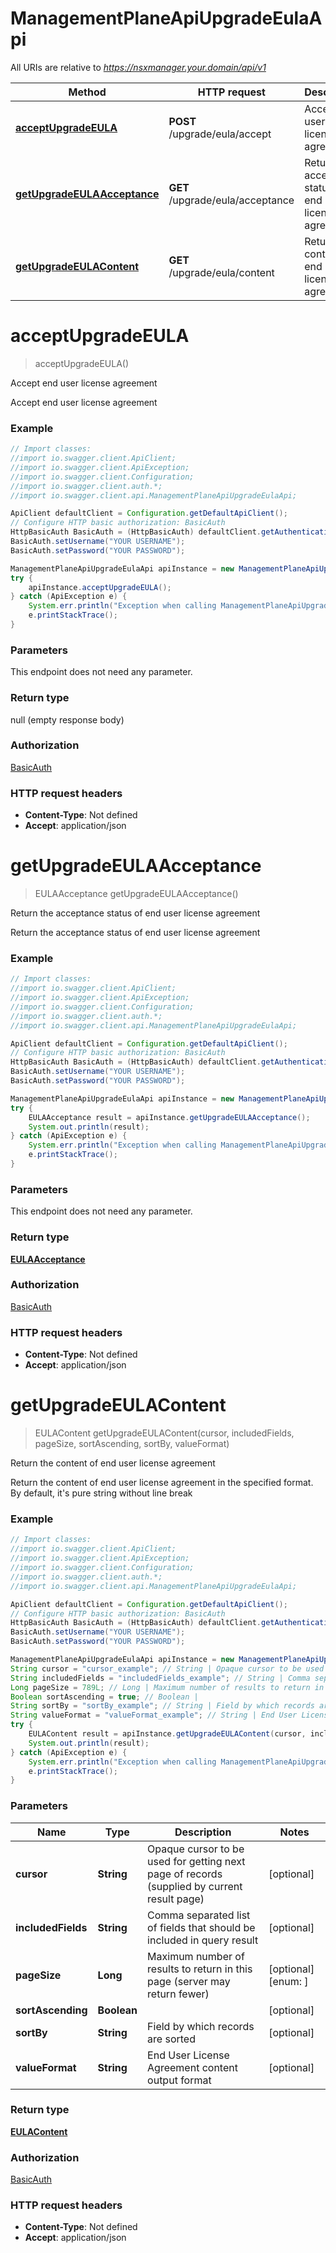 # ManagementPlaneApiUpgradeEulaApi

All URIs are relative to *https://nsxmanager.your.domain/api/v1*

Method | HTTP request | Description
------------- | ------------- | -------------
[**acceptUpgradeEULA**](ManagementPlaneApiUpgradeEulaApi.md#acceptUpgradeEULA) | **POST** /upgrade/eula/accept | Accept end user license agreement 
[**getUpgradeEULAAcceptance**](ManagementPlaneApiUpgradeEulaApi.md#getUpgradeEULAAcceptance) | **GET** /upgrade/eula/acceptance | Return the acceptance status of end user license agreement 
[**getUpgradeEULAContent**](ManagementPlaneApiUpgradeEulaApi.md#getUpgradeEULAContent) | **GET** /upgrade/eula/content | Return the content of end user license agreement 

<a name="acceptUpgradeEULA"></a>
# **acceptUpgradeEULA**
> acceptUpgradeEULA()

Accept end user license agreement 

Accept end user license agreement 

### Example
```java
// Import classes:
//import io.swagger.client.ApiClient;
//import io.swagger.client.ApiException;
//import io.swagger.client.Configuration;
//import io.swagger.client.auth.*;
//import io.swagger.client.api.ManagementPlaneApiUpgradeEulaApi;

ApiClient defaultClient = Configuration.getDefaultApiClient();
// Configure HTTP basic authorization: BasicAuth
HttpBasicAuth BasicAuth = (HttpBasicAuth) defaultClient.getAuthentication("BasicAuth");
BasicAuth.setUsername("YOUR USERNAME");
BasicAuth.setPassword("YOUR PASSWORD");

ManagementPlaneApiUpgradeEulaApi apiInstance = new ManagementPlaneApiUpgradeEulaApi();
try {
    apiInstance.acceptUpgradeEULA();
} catch (ApiException e) {
    System.err.println("Exception when calling ManagementPlaneApiUpgradeEulaApi#acceptUpgradeEULA");
    e.printStackTrace();
}
```

### Parameters
This endpoint does not need any parameter.

### Return type

null (empty response body)

### Authorization

[BasicAuth](../README.md#BasicAuth)

### HTTP request headers

 - **Content-Type**: Not defined
 - **Accept**: application/json

<a name="getUpgradeEULAAcceptance"></a>
# **getUpgradeEULAAcceptance**
> EULAAcceptance getUpgradeEULAAcceptance()

Return the acceptance status of end user license agreement 

Return the acceptance status of end user license agreement 

### Example
```java
// Import classes:
//import io.swagger.client.ApiClient;
//import io.swagger.client.ApiException;
//import io.swagger.client.Configuration;
//import io.swagger.client.auth.*;
//import io.swagger.client.api.ManagementPlaneApiUpgradeEulaApi;

ApiClient defaultClient = Configuration.getDefaultApiClient();
// Configure HTTP basic authorization: BasicAuth
HttpBasicAuth BasicAuth = (HttpBasicAuth) defaultClient.getAuthentication("BasicAuth");
BasicAuth.setUsername("YOUR USERNAME");
BasicAuth.setPassword("YOUR PASSWORD");

ManagementPlaneApiUpgradeEulaApi apiInstance = new ManagementPlaneApiUpgradeEulaApi();
try {
    EULAAcceptance result = apiInstance.getUpgradeEULAAcceptance();
    System.out.println(result);
} catch (ApiException e) {
    System.err.println("Exception when calling ManagementPlaneApiUpgradeEulaApi#getUpgradeEULAAcceptance");
    e.printStackTrace();
}
```

### Parameters
This endpoint does not need any parameter.

### Return type

[**EULAAcceptance**](EULAAcceptance.md)

### Authorization

[BasicAuth](../README.md#BasicAuth)

### HTTP request headers

 - **Content-Type**: Not defined
 - **Accept**: application/json

<a name="getUpgradeEULAContent"></a>
# **getUpgradeEULAContent**
> EULAContent getUpgradeEULAContent(cursor, includedFields, pageSize, sortAscending, sortBy, valueFormat)

Return the content of end user license agreement 

Return the content of end user license agreement in the specified format. By default, it&#x27;s pure string without line break 

### Example
```java
// Import classes:
//import io.swagger.client.ApiClient;
//import io.swagger.client.ApiException;
//import io.swagger.client.Configuration;
//import io.swagger.client.auth.*;
//import io.swagger.client.api.ManagementPlaneApiUpgradeEulaApi;

ApiClient defaultClient = Configuration.getDefaultApiClient();
// Configure HTTP basic authorization: BasicAuth
HttpBasicAuth BasicAuth = (HttpBasicAuth) defaultClient.getAuthentication("BasicAuth");
BasicAuth.setUsername("YOUR USERNAME");
BasicAuth.setPassword("YOUR PASSWORD");

ManagementPlaneApiUpgradeEulaApi apiInstance = new ManagementPlaneApiUpgradeEulaApi();
String cursor = "cursor_example"; // String | Opaque cursor to be used for getting next page of records (supplied by current result page)
String includedFields = "includedFields_example"; // String | Comma separated list of fields that should be included in query result
Long pageSize = 789L; // Long | Maximum number of results to return in this page (server may return fewer)
Boolean sortAscending = true; // Boolean | 
String sortBy = "sortBy_example"; // String | Field by which records are sorted
String valueFormat = "valueFormat_example"; // String | End User License Agreement content output format
try {
    EULAContent result = apiInstance.getUpgradeEULAContent(cursor, includedFields, pageSize, sortAscending, sortBy, valueFormat);
    System.out.println(result);
} catch (ApiException e) {
    System.err.println("Exception when calling ManagementPlaneApiUpgradeEulaApi#getUpgradeEULAContent");
    e.printStackTrace();
}
```

### Parameters

Name | Type | Description  | Notes
------------- | ------------- | ------------- | -------------
 **cursor** | **String**| Opaque cursor to be used for getting next page of records (supplied by current result page) | [optional]
 **includedFields** | **String**| Comma separated list of fields that should be included in query result | [optional]
 **pageSize** | **Long**| Maximum number of results to return in this page (server may return fewer) | [optional] [enum: ]
 **sortAscending** | **Boolean**|  | [optional]
 **sortBy** | **String**| Field by which records are sorted | [optional]
 **valueFormat** | **String**| End User License Agreement content output format | [optional]

### Return type

[**EULAContent**](EULAContent.md)

### Authorization

[BasicAuth](../README.md#BasicAuth)

### HTTP request headers

 - **Content-Type**: Not defined
 - **Accept**: application/json

